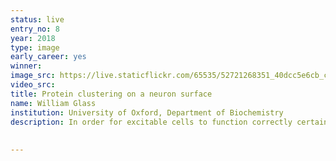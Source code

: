 ```yaml
---
status: live
entry_no: 8
year: 2018
type: image 
early_career: yes
winner: 
image_src: https://live.staticflickr.com/65535/52721268351_40dcc5e6cb_c_d.jpg
video_src: 
title: Protein clustering on a neuron surface
name: William Glass
institution: University of Oxford, Department of Biochemistry
description: In order for excitable cells to function correctly certain proteins (called ion channels) are critical to allow charged ions to pass across the membrane. The image shows a certain type of ion channel (a voltage-gated sodium channel, blue) that has recently been shown to cluster with other proteins called beta 3 subunits (shown in green). Although it has been shown previously that these proteins interact we have yet to have a clear picture of just what this interaction is and how it can affect the density, location and function of the ion channel. In order to investigate this computationally we used large scale coarse-grained simulations (where 4 'heavy' atoms are represented by 1 'bead'). We constructed a membrane using lipids that are typically found in mammalian cells, with 9 copies of the ion channel and 36 copies of the smaller beta 3 subunit. This system was run for 20 microseconds.
 
  
---
```

